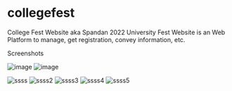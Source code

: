 # collegefest
College Fest Website aka Spandan 2022 University Fest Website is an Web Platform to manage, get registration, convey information, etc.

Screenshots

![image](https://user-images.githubusercontent.com/86348390/196563802-bfe443f9-edaf-4ddd-a0e2-4bf7de866145.png)
![image](https://user-images.githubusercontent.com/86348390/196563849-8bec10f7-dc81-48e8-9ba9-e1c7468eb1fe.png)


![ssss](https://user-images.githubusercontent.com/94804215/196562707-a990530a-8166-48da-97b5-f2658fe108a5.PNG)
![ssss2](https://user-images.githubusercontent.com/94804215/196562715-73f2241a-cc7a-43db-8930-995b7dc9c3d2.PNG)
![ssss3](https://user-images.githubusercontent.com/94804215/196562719-aa7d921f-a09b-49ce-b615-e93529ea0301.PNG)
![ssss4](https://user-images.githubusercontent.com/94804215/196562720-576d44a7-5c94-44f0-a682-232c92a939b2.PNG)
![ssss5](https://user-images.githubusercontent.com/94804215/196562771-9f45f32f-b0dc-4935-97df-dbe40d46469e.PNG)
